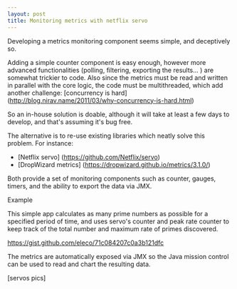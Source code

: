 ```yaml
---
layout: post
title: Monitoring metrics with netflix servo
---
```


Developing a metrics monitoring component seems simple, and deceptively so. 

Adding a simple counter component is easy enough, however more advanced functionalities (polling, filtering, exporting the results... ) are somewhat trickier to code. Also since
the metrics must be read and written in parallel with the core logic, the code must be multithreaded, which add another challenge: [concurrency is hard] (http://blog.nirav.name/2011/03/why-concurrency-is-hard.html)

So an in-house solution is doable, although it will take at least a few days to develop, and that's assuming it's bug free.

The alternative is to re-use existing libraries which neatly solve this problem. For instance:

* [Netflix servo] (https://github.com/Netflix/servo)
* [DropWizard metrics] (https://dropwizard.github.io/metrics/3.1.0/)

Both provide a set of monitoring components such as counter, gauges, timers, and the ability to export the data via JMX.

Example 

This simple app calculates as many prime numbers as possible for a specified period of time, and uses servo's counter and peak rate 
counter to keep track of the total number and maximum rate of primes discovered.

https://gist.github.com/eleco/71c084207c0a3b121dfc

The metrics are automatically exposed via JMX so the Java mission control can be used to read and chart the resulting data.

[servos pics]











